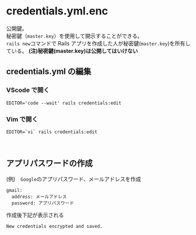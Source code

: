 # credentials.yml.enc
  
公開鍵。  
秘密鍵（`master.key`）を使用して開示することができる。  
`rails new`コマンドで Rails アプリを作成した人が秘密鍵(`master.key`)を所有している。
**(注)秘密鍵(master.key)は公開してはいけない**
  
## credentials.yml の編集
### VScode で開く
```
EDITOR='code --wait' rails credentials:edit
```
  
### Vim で開く
```
EDITOR=`vi` rails credentials:edit
```
  
<br>

## アプリパスワードの作成
(例)　`Google`のアプリパスワード、メールアドレスを作成
```
gmail:
  address: メールアドレス
  password: アプリパスワード
```
作成後下記が表示される
```
New credentials encrypted and saved.
```
